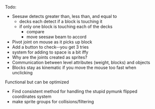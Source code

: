 Todo:
- Seesaw detects greater than, less than, and equal to 
  - decks each detect if a block is touching it
  - if only one block is touching each of the decks
    - compare
    - move seesaw beam to accord
- Pivot joint on mouse as it picks up block
- Add a button to check--you get 3 tries
- system for adding to space is a bit iffy
- Why are the joints created as sprites?
- Communication between level attributes (weight, blocks) and objects
- Blocks stay as kinematic if you move the mouse too fast when unclicking

Functional but can be optimized
- Find consistent method for handling the stupid pymunk flipped coordinates system
- make sprite groups for collisions/filtering